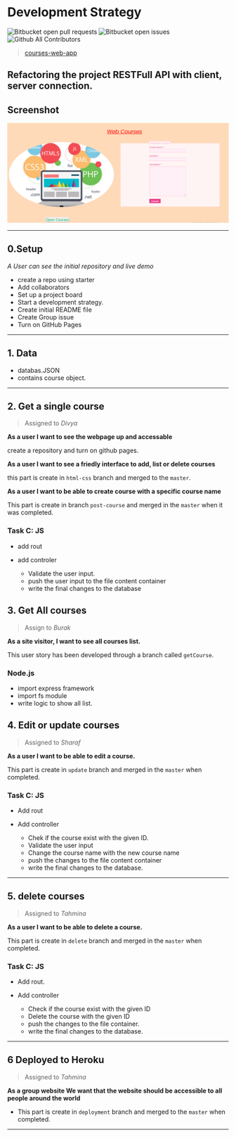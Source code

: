 # Development Strategy

![Bitbucket open pull requests](https://img.shields.io/bitbucket/pr-raw/DIVYASREE345/courses-web-app)
![Bitbucket open issues](https://img.shields.io/bitbucket/issues-raw/DIVYASREE345/courses-web-app)
![Github All Contributors](https://img.shields.io/github/all-contributors/DIVYASREE345/courses-web-app/master)

> [courses-web-app](https://github.com/DIVYASREE345/courses-web-app)

Refactoring the project RESTFull API with client, server connection.
---


## Screenshot
<p align="center">
<img src="/planning/screenshot.PNG" alt="screenshot" with="600">
</p>

---

## 0.Setup

_A User can see the initial repository and live demo_

- create a repo using starter
- Add collaborators
- Set up a project board
- Start a development strategy.
- Create initial README file
- Create Group issue
- Turn on GitHub Pages

---

## 1. Data
- databas.JSON 
- contains course object.


---

## 2. Get a single course

> Assigned to _Divya_

**As a user I want to see the webpage up and accessable**

create a repository and turn on github pages.

**As a user I want to see a friedly interface to add, list or delete courses**

this part is create in `html-css` branch and merged to the `master`. 

**As a user I want to be able to create course with a specific course name**

This part is create in branch `post-course` and merged in the `master` when it was completed.

### Task C: JS

- add rout
- add controler

  - Validate the user input.
  - push the user input to the file content container
  - write the final changes to the database


## 3. Get All courses

> Assign to _Burak_

**As a site visitor, I want to see all courses list.**

This user story has been developed through a branch called `getCourse`.



### Node.js

- import express framework
- import fs module
- write logic to show all list.

## 4. Edit or update courses

> Assigned to _Sharaf_

**As a user I want to be able to edit a course.**

This part is create in `update` branch and merged in the `master` when completed.

### Task C: JS

- Add rout
- Add controller

  - Chek if the course exist with the given ID.
  - Validate the user input
  - Change the course name with the new course name
  - push the changes to the file content container
  - write the final changes to the database.

---
## 5. delete courses

> Assigned to _Tahmina_

**As a user I want to be able to delete a course.**

This part is create in `delete` branch and merged in the `master` when completed.

### Task C: JS

- Add rout.
- Add controller

  - Check if the course exist with the given ID
  - Delete the course with the given ID
  - push the changes to the file container.
  - write the final changes to the database.

---


## 6 Deployed to Heroku

> Assigned to _Tahmina_

**As a group website We want that the website should be accessible to all people around the world**

- This part is create in `deployment` branch and merged to the `master` when completed.

---
